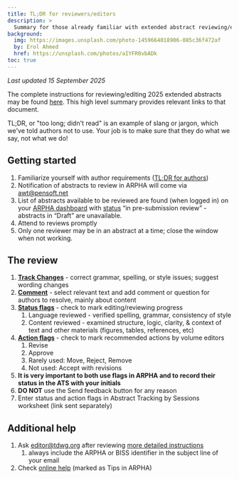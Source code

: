 ```yaml
---
title: TL;DR for reviewers/editors
description: >
  Summary for those already familiar with extended abstract reviewing/editing in _Biodiversity Information Science & Standards (BISS)_.
background:
  img: https://images.unsplash.com/photo-1459664018906-085c36f472af
  by: Erol Ahmed
  href: https://unsplash.com/photos/aIYFR0vbADk
toc: true
---
```


*Last updated 15 September 2025*

The complete instructions for reviewing/editing 2025 extended abstracts may be found [here](https://www.tdwg.org/conferences/2025/biss-editing/). This high level summary provides relevant links to that document. 

TL;DR, or "too long; didn't read" is an example of slang or jargon, which we've told authors not to use. Your job is to make sure that they do what we say, not what we do!

## Getting started

1. Familiarize yourself with author requirements ([TL;DR for authors](https://www.tdwg.org/conferences/2025/biss-abstracts-tldr/))  
2. Notification of abstracts to review in ARPHA will come via awt@pensoft.net  
3. List of abstracts available to be reviewed are found (when logged in) on your [ARPHA dashboard](https://arpha.pensoft.net/dashboard?showall=1&state_type=23) with [status](https://www.tdwg.org/conferences/2024/biss-editing/#abstract-status) “in pre-submission review” \- abstracts in “Draft” are unavailable.  
4. Attend to reviews promptly  
5. Only one reviewer may be in an abstract at a time; close the window when not working.

## The review

1. [**Track Changes**](https://arpha.pensoft.net/tips/Track-Changes) \- correct grammar, spelling, or style issues; suggest wording changes  
2. [**Comment**](https://arpha.pensoft.net/tips/Comments) \- select relevant text and add comment or question for authors to resolve, mainly about content  
3. [**Status flags**](https://www.tdwg.org/conferences/2025/biss-editing/#editorial-review-status-flags) \- check to mark editing/reviewing progress  
   1. Language reviewed \- verified spelling, grammar, consistency of style  
   2. Content reviewed \- examined structure, logic, clarity, & context of text and other materials (figures, tables, references, etc)  
4. [**Action flags**](https://www.tdwg.org/conferences/2025/biss-editing/#editorial-review-action-flags) \- check to mark recommended actions by volume editors  
   1. Revise  
   2. Approve  
   3. Rarely used: Move, Reject, Remove  
   4. Not used: Accept with revisions
5. **It is very important to both use flags in ARPHA and to record their status in the ATS with your initials**
6. **DO NOT** use the Send feedback button for any reason  
7. Enter status and action flags in Abstract Tracking by Sessions worksheet (link sent separately)

## Additional help

1. Ask editor@tdwg.org after reviewing [more detailed instructions](https://www.tdwg.org/conferences/2025/biss-editing/)  
   1. always include the ARPHA or BISS identifier in the subject line of your email  
2. Check [online help](https://arpha.pensoft.net/tips/Edit-sections) (marked as Tips in ARPHA)

